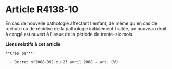 # Article R4138-10

En cas de nouvelle pathologie affectant l'enfant, de même qu'en cas de rechute ou de récidive de la pathologie initialement
traitée, un nouveau droit à congé est ouvert à l'issue de la période de trente-six mois.

**Liens relatifs à cet article**

	**Créé par**:

	  - Décret n°2008-392 du 23 avril 2008 - art. (V)
